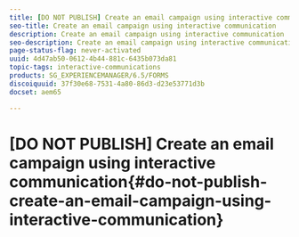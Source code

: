 ```yaml
---
title: [DO NOT PUBLISH] Create an email campaign using interactive communication
seo-title: Create an email campaign using interactive communication
description: Create an email campaign using interactive communication
seo-description: Create an email campaign using interactive communication
page-status-flag: never-activated
uuid: 4d47ab50-0612-4b44-881c-6435b073da81
topic-tags: interactive-communications
products: SG_EXPERIENCEMANAGER/6.5/FORMS
discoiquuid: 37f30e68-7531-4a80-86d3-d23e53771d3b
docset: aem65

---
```


# [DO NOT PUBLISH] Create an email campaign using interactive communication{#do-not-publish-create-an-email-campaign-using-interactive-communication}

